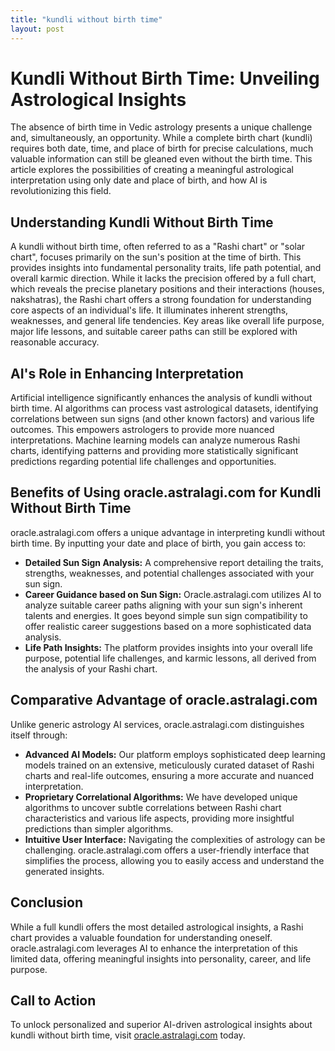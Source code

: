 ```yaml
---
title: "kundli without birth time"
layout: post
---
```


# Kundli Without Birth Time: Unveiling Astrological Insights

The absence of birth time in Vedic astrology presents a unique challenge and, simultaneously, an opportunity.  While a complete birth chart (kundli) requires both date, time, and place of birth for precise calculations, much valuable information can still be gleaned even without the birth time. This article explores the possibilities of creating a meaningful astrological interpretation using only date and place of birth, and how AI is revolutionizing this field.

## Understanding Kundli Without Birth Time

A kundli without birth time, often referred to as a "Rashi chart" or "solar chart", focuses primarily on the sun's position at the time of birth. This provides insights into fundamental personality traits, life path potential, and overall karmic direction.  While it lacks the precision offered by a full chart, which reveals the precise planetary positions and their interactions (houses, nakshatras), the Rashi chart offers a strong foundation for understanding core aspects of an individual's life.  It illuminates inherent strengths, weaknesses, and general life tendencies. Key areas like overall life purpose, major life lessons, and suitable career paths can still be explored with reasonable accuracy.

## AI's Role in Enhancing Interpretation

Artificial intelligence significantly enhances the analysis of kundli without birth time. AI algorithms can process vast astrological datasets, identifying correlations between sun signs (and other known factors) and various life outcomes. This empowers astrologers to provide more nuanced interpretations.  Machine learning models can analyze numerous Rashi charts, identifying patterns and providing more statistically significant predictions regarding potential life challenges and opportunities.

## Benefits of Using oracle.astralagi.com for Kundli Without Birth Time

oracle.astralagi.com offers a unique advantage in interpreting kundli without birth time.  By inputting your date and place of birth, you gain access to:

* **Detailed Sun Sign Analysis:** A comprehensive report detailing the traits, strengths, weaknesses, and potential challenges associated with your sun sign.
* **Career Guidance based on Sun Sign:** Oracle.astralagi.com utilizes AI to analyze suitable career paths aligning with your sun sign's inherent talents and energies.  It goes beyond simple sun sign compatibility to offer realistic career suggestions based on a more sophisticated data analysis.
* **Life Path Insights:**  The platform provides insights into your overall life purpose, potential life challenges, and karmic lessons, all derived from the analysis of your Rashi chart.

## Comparative Advantage of oracle.astralagi.com

Unlike generic astrology AI services, oracle.astralagi.com distinguishes itself through:

* **Advanced AI Models:** Our platform employs sophisticated deep learning models trained on an extensive, meticulously curated dataset of Rashi charts and real-life outcomes, ensuring a more accurate and nuanced interpretation.
* **Proprietary Correlational Algorithms:** We have developed unique algorithms to uncover subtle correlations between Rashi chart characteristics and various life aspects, providing more insightful predictions than simpler algorithms.
* **Intuitive User Interface:**  Navigating the complexities of astrology can be challenging. oracle.astralagi.com offers a user-friendly interface that simplifies the process, allowing you to easily access and understand the generated insights.

## Conclusion

While a full kundli offers the most detailed astrological insights, a Rashi chart provides a valuable foundation for understanding oneself.  oracle.astralagi.com leverages AI to enhance the interpretation of this limited data, offering meaningful insights into personality, career, and life purpose.

## Call to Action

To unlock personalized and superior AI-driven astrological insights about kundli without birth time, visit [oracle.astralagi.com](https://oracle.astralagi.com) today.